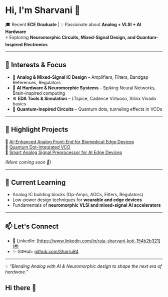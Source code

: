 # Hi, I'm Sharvani 👋

🎓 Recent **ECE Graduate** | 💡 Passionate about **Analog + VLSI + AI Hardware**  
⚡ Exploring **Neuromorphic Circuits, Mixed-Signal Design, and Quantum-Inspired Electronics**

---

## 🔬 Interests & Focus
- 📡 **Analog & Mixed-Signal IC Design** – Amplifiers, Filters, Bandgap References, Regulators  
- 🤖 **AI Hardware & Neuromorphic Systems** – Spiking Neural Networks, Brain-inspired computing  
- ⚙️ **EDA Tools & Simulation** – LTspice, Cadence Virtuoso, Xilinx Vivado basics  
- 🌌 **Quantum-Inspired Circuits** – Quantum dots, tunneling effects in VCOs  

---

## 📂 Highlight Projects
🔹 [AI-Enhanced Analog Front-End for Biomedical Edge Devices](https://github.com/Sharru94/AI-Analog-FrontEnd-Biomedical)  
🔹 [Quantum Dot-Integrated VCO](https://github.com/Sharru94/QuantumDot-VCO)  
🔹 [Smart Analog Signal Preprocessor for AI Edge Devices](https://github.com/Sharru94/Smart-Analog-Preprocessor)  

*(More coming soon 🚀)*  

---

## 🌱 Current Learning
- Analog IC building blocks (Op-Amps, ADCs, Filters, Regulators)  
- Low-power design techniques for **wearable and edge devices**  
- Fundamentals of **neuromorphic VLSI and mixed-signal AI accelerators**  

---

## 📫 Let's Connect
- 💼 LinkedIn: [https://www.linkedin.com/in/raja-sharvani-koti-154b2b321](#)  
- ✨ GitHub: [github.com/Sharru94](https://github.com/Sharru94)  

---

💡 *“Blending Analog with AI & Neuromorphic design to shape the next era of hardware.”*
## Hi there 👋

<!--
**Sharru94/Sharru94** is a ✨ _special_ ✨ repository because its `README.md` (this file) appears on your GitHub profile.

Here are some ideas to get you started:

- 🔭 I’m currently working on ...
- 🌱 I’m currently learning ...
- 👯 I’m looking to collaborate on ...
- 🤔 I’m looking for help with ...
- 💬 Ask me about ...
- 📫 How to reach me: ...
- 😄 Pronouns: ...
- ⚡ Fun fact: ...
-->
